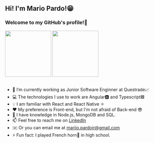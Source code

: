 ## Hi! I'm Mario Pardo!😁
### Welcome to my GitHub's profile!🐙

<div>
  <img height="150em" src="https://github-readme-stats-mariopardojr.vercel.app/api?username=mariopardojr&show_icons=true&theme=tokyonight"/>
  <img height="150em" src="https://github-readme-stats-mariopardojr.vercel.app/api/top-langs/?username=mariopardojr&layout=compact&theme=tokyonight&hide=procfile"/>
</div>

##

- 💼 I’m currently working as Junior Software Enginner at Questrade📈
- 💻 The technologies I use to work are Angular🅰️ and Typescript🟦
- 💡 I am familiar with React and React Native ⚛️
- ❤️ My preference is Front-end, but I'm not afraid of Back-end 😎
- 🚀 I have knowledge in Node.js, MongoDB and SQL.
- 📫 Feel free to reach me on <a href="https://www.linkedin.com/in/mariopardojr/">LinkedIn<a/>
- ✉️ Or you can email me at mariio.pardojr@gmail.com
- ⚡ Fun fact: I played French horn📯 in high school.




